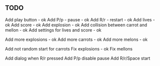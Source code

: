  ## TODO
Add play button - ok
Add P/p - pause - ok
Add R/r - restart - ok
Add lives - ok
Add score - ok
Add explosion - ok
Add collision between carrot and mellon - ok
Add settings for lives and score - ok

Add more explosions - ok
Add more carrots - ok
Add more melons - ok

Add not random start for carrots
Fix explosions - ok
Fix mellons

Add dialog when R/r pressed
Add P/p disable pause
Add R/r/Space start